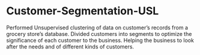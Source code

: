 # Customer-Segmentation-USL
Performed Unsupervised clustering of data on customer’s records from a grocery store’s database. 
Divided customers into segments to optimize the significance of each customer to the business.
Helping the business to look after the needs and of different kinds of customers.
